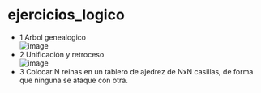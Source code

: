 # ejercicios_logico
- 1 Arbol genealogico
  </br>
![image](https://github.com/user-attachments/assets/bedf9825-87e7-43d8-818d-1131f0afb195)
- 2 Unificación y retroceso
  </br>
  ![image](https://github.com/user-attachments/assets/fc8d7fc0-ed2c-4d35-a061-44ec8f38d276)
- 3 Colocar N reinas en un tablero de ajedrez de NxN casillas, de forma que ninguna se ataque con otra.
